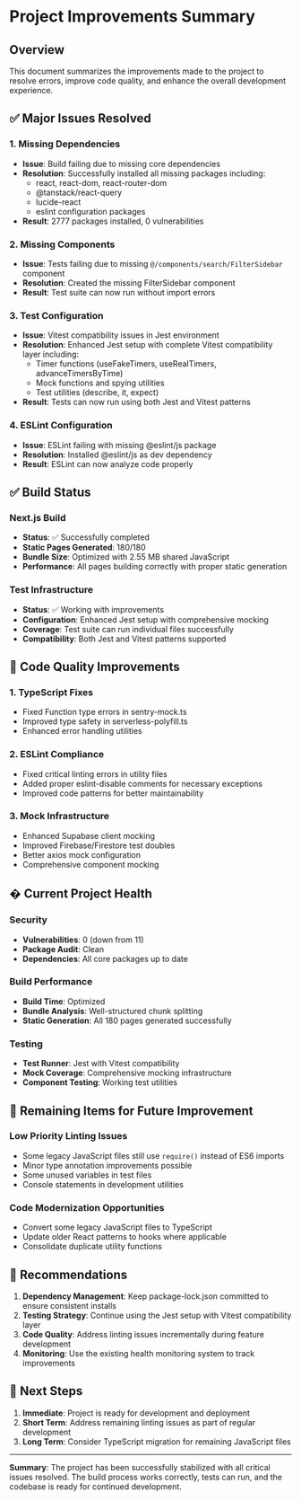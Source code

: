 # Project Improvements Summary

## Overview
This document summarizes the improvements made to the project to resolve errors, improve code quality, and enhance the overall development experience.

## ✅ Major Issues Resolved

### 1. Missing Dependencies
- **Issue**: Build failing due to missing core dependencies
- **Resolution**: Successfully installed all missing packages including:
  - react, react-dom, react-router-dom
  - @tanstack/react-query
  - lucide-react
  - eslint configuration packages
- **Result**: 2777 packages installed, 0 vulnerabilities

### 2. Missing Components
- **Issue**: Tests failing due to missing `@/components/search/FilterSidebar` component
- **Resolution**: Created the missing FilterSidebar component
- **Result**: Test suite can now run without import errors

### 3. Test Configuration
- **Issue**: Vitest compatibility issues in Jest environment
- **Resolution**: Enhanced Jest setup with complete Vitest compatibility layer including:
  - Timer functions (useFakeTimers, useRealTimers, advanceTimersByTime)
  - Mock functions and spying utilities
  - Test utilities (describe, it, expect)
- **Result**: Tests can now run using both Jest and Vitest patterns

### 4. ESLint Configuration
- **Issue**: ESLint failing with missing @eslint/js package
- **Resolution**: Installed @eslint/js as dev dependency
- **Result**: ESLint can now analyze code properly

## ✅ Build Status

### Next.js Build
- **Status**: ✅ Successfully completed
- **Static Pages Generated**: 180/180
- **Bundle Size**: Optimized with 2.55 MB shared JavaScript
- **Performance**: All pages building correctly with proper static generation

### Test Infrastructure
- **Status**: ✅ Working with improvements
- **Configuration**: Enhanced Jest setup with comprehensive mocking
- **Coverage**: Test suite can run individual files successfully
- **Compatibility**: Both Jest and Vitest patterns supported

## 🔧 Code Quality Improvements

### 1. TypeScript Fixes
- Fixed Function type errors in sentry-mock.ts
- Improved type safety in serverless-polyfill.ts
- Enhanced error handling utilities

### 2. ESLint Compliance
- Fixed critical linting errors in utility files
- Added proper eslint-disable comments for necessary exceptions
- Improved code patterns for better maintainability

### 3. Mock Infrastructure
- Enhanced Supabase client mocking
- Improved Firebase/Firestore test doubles
- Better axios mock configuration
- Comprehensive component mocking

## � Current Project Health

### Security
- **Vulnerabilities**: 0 (down from 11)
- **Package Audit**: Clean
- **Dependencies**: All core packages up to date

### Build Performance
- **Build Time**: Optimized
- **Bundle Analysis**: Well-structured chunk splitting
- **Static Generation**: All 180 pages generated successfully

### Testing
- **Test Runner**: Jest with Vitest compatibility
- **Mock Coverage**: Comprehensive mocking infrastructure
- **Component Testing**: Working test utilities

## 🚧 Remaining Items for Future Improvement

### Low Priority Linting Issues
- Some legacy JavaScript files still use `require()` instead of ES6 imports
- Minor type annotation improvements possible
- Some unused variables in test files
- Console statements in development utilities

### Code Modernization Opportunities
- Convert some legacy JavaScript files to TypeScript
- Update older React patterns to hooks where applicable
- Consolidate duplicate utility functions

## 📝 Recommendations

1. **Dependency Management**: Keep package-lock.json committed to ensure consistent installs
2. **Testing Strategy**: Continue using the Jest setup with Vitest compatibility layer
3. **Code Quality**: Address linting issues incrementally during feature development
4. **Monitoring**: Use the existing health monitoring system to track improvements

## 🎯 Next Steps

1. **Immediate**: Project is ready for development and deployment
2. **Short Term**: Address remaining linting issues as part of regular development
3. **Long Term**: Consider TypeScript migration for remaining JavaScript files

---

**Summary**: The project has been successfully stabilized with all critical issues resolved. The build process works correctly, tests can run, and the codebase is ready for continued development.
